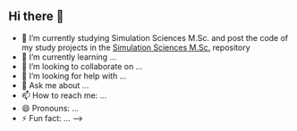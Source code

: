 ## Hi there 👋

- 🔭 I’m currently studying Simulation Sciences M.Sc. and post the code of my study projects in the <a href="github.com/sebastian-linden/Simulation-Sciences-M.Sc.">Simulation Sciences M.Sc.</a> repository
- 🌱 I’m currently learning ...
- 👯 I’m looking to collaborate on ...
- 🤔 I’m looking for help with ...
- 💬 Ask me about ...
- 📫 How to reach me: ...
- 😄 Pronouns: ...
- ⚡ Fun fact: ...
-->

